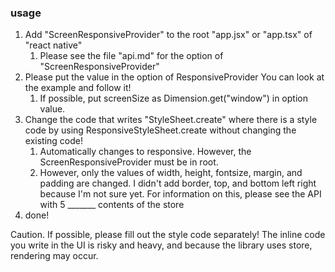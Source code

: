 ### usage
1. Add "ScreenResponsiveProvider" to the root "app.jsx" or "app.tsx" of "react native"
   1. Please see the file "api.md" for the option of "ScreenResponsiveProvider"
2. Please put the value in the option of ResponsiveProvider You can look at the example and follow it!
    1. If possible, put screenSize as Dimension.get("window") in option value.
2. Change the code that writes "StyleSheet.create" where there is a style code by using ResponsiveStyleSheet.create without changing the existing code!
   1. Automatically changes to responsive. However, the ScreenResponsiveProvider must be in root.
   2. However, only the values of width, height, fontsize, margin, and padding are changed. I didn't add border, top, and bottom left right because I'm not sure yet. For information on this, please see the API with 5 _______ contents of the store
3. done!

Caution. If possible, please fill out the style code separately! The inline code you write in the UI is risky and heavy, and because the library uses store, rendering may occur.